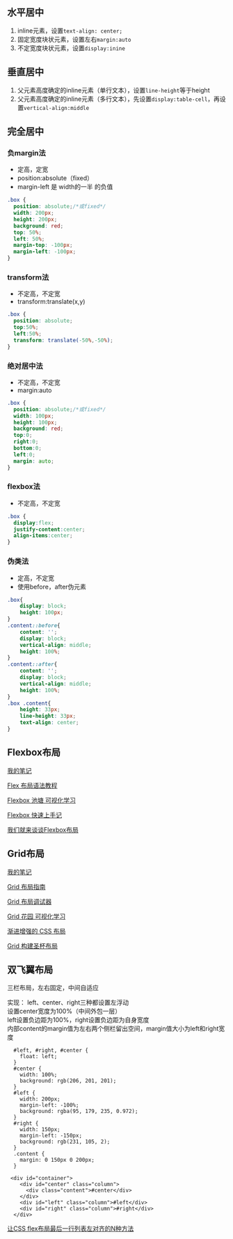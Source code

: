 
## 水平居中
1. inline元素，设置`text-align: center;`
2. 固定宽度块状元素，设置左右`margin:auto`
3. 不定宽度块状元素，设置`display:inine`
	
## 垂直居中
1. 父元素高度确定的inline元素（单行文本），设置`line-height`等于height
2. 父元素高度确定的inline元素（多行文本），先设置`display:table-cell`，再设置`vertical-align:middle`
 
## 完全居中

### 负margin法
* 定高，定宽
* position:absolute（fixed）
* margin-left 是 width的一半 的负值

```css
.box {
  position: absolute;/*或fixed*/
  width: 200px;
  height: 200px;
  background: red;
  top: 50%;
  left: 50%;
  margin-top: -100px;
  margin-left: -100px;
}
```

### transform法
* 不定高，不定宽
* transform:translate(x,y)

```css
.box {
  position: absolute;
  top:50%;
  left:50%;
  transform: translate(-50%,-50%);
}
```

### 绝对居中法
* 不定高，不定宽
* margin:auto

```css
.box {
  position: absolute;/*或fixed*/
  width: 100px;
  height: 100px;
  background: red;
  top:0;
  right:0;
  bottom:0;
  left:0;
  margin: auto;
}
```
### flexbox法
* 不定高，不定宽

```css
.box {
  display:flex;
  justify-content:center;
  align-items:center;
}
```

### 伪类法
* 定高，不定宽
* 使用before，after伪元素

```css
.box{
    display: block;
    height: 100px;
}
.content::before{
    content: '';
    display: block;
    vertical-align: middle;
    height: 100%;
}
.content::after{
    content: '';
    display: block;
    vertical-align: middle;
    height: 100%;
}
.box .content{
    height: 33px;
    line-height: 33px;
    text-align: center;
}
```


## Flexbox布局

[我的笔记](http://note.youdao.com/noteshare?id=e2e70277f9465af4ae1c2fa2404bb336)

[Flex 布局语法教程](http://www.runoob.com/w3cnote/flex-grammar.html)

[Flexbox 池塘 可视化学习](http://flexboxfroggy.com/)

[Flexbox 快速上手记](http://www.shejidaren.com/css3-flexbox-quick-learning.html)

[我们就来谈谈Flexbox布局](http://tgideas.qq.com/webplat/info/news_version3/804/7104/7106/m5723/201603/443362.shtml)

## Grid布局

[我的笔记](https://note.youdao.com/share/?id=64a62390087f3cf8c8725f80fb5b2504&type=note#/)

[Grid 布局指南](https://www.jianshu.com/p/d183265a8dad)

[Grid 布局调试器](https://alialaa.github.io/css-grid-cheat-sheet/)

[Grid 花园 可视化学习](http://cssgridgarden.com/)

[渐进增强的 CSS 布局](https://juejin.im/post/5987acfd6fb9a03c502288f3)

[Grid 构建圣杯布局](https://www.w3cplus.com/css3/holy-grail-layout-css-grid.html)

## 双飞翼布局
三栏布局，左右固定，中间自适应

实现：
left、center、right三种都设置左浮动  
设置center宽度为100%（中间外包一层）  
left设置负边距为100%，right设置负边距为自身宽度    
内部content的margin值为左右两个侧栏留出空间，margin值大小为left和right宽度

```
  #left, #right, #center {
    float: left;
  }
  #center {
    width: 100%;
    background: rgb(206, 201, 201);
  }
  #left {
    width: 200px;
    margin-left: -100%;
    background: rgba(95, 179, 235, 0.972);
  }
  #right {
    width: 150px;
    margin-left: -150px;
    background: rgb(231, 105, 2);
  }
  .content {
    margin: 0 150px 0 200px;
  }

 <div id="container">
    <div id="center" class="column">
      <div class="content">#center</div>
    </div>
    <div id="left" class="column">#left</div>
    <div id="right" class="column">#right</div>
  </div>

```



[让CSS flex布局最后一行列表左对齐的N种方法](https://www.zhangxinxu.com/wordpress/2019/08/css-flex-last-align/)  
